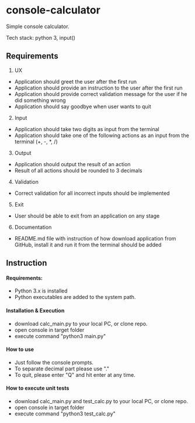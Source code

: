 # console-calculator
Simple console calculator.

Tech stack: python 3, input()

## Requirements 

1. UX
* Application should greet the user after the first run
* Application should provide an instruction to the user after the first run
* Application should provide correct validation message for the user if he did something wrong
* Application should say goodbye when user wants to quit

2. Input
* Application should take two digits as input from the terminal
* Application should take one of the following actions as an input from the terminal (+, -, *, /)

3. Output
* Application should output the result of an action
* Result of all actions should be rounded to 3 decimals

4. Validation
* Correct validation for all incorrect inputs should be implemented

5. Exit
* User should be able to exit from an application on any stage

6. Documentation
* README.md file with instruction of how download application from GitHub, install it and run it from the terminal should be added

## Instruction
#### Requirements:
* Python 3.x is installed
* Python executables are added to the system path.
#### Installation & Execution
* download calc_main.py to your local PC, or clone repo.
* open console in target folder 
* execute command "python3 main.py"
#### How to use
* Just follow the console prompts.
* To separate decimal part please use "."
* To quit, please enter "Q" and hit enter at any time.
#### How to execute unit tests
* download calc_main.py and test_calc.py to your local PC, or clone repo.
* open console in target folder 
* execute command "python3 test_calc.py"
